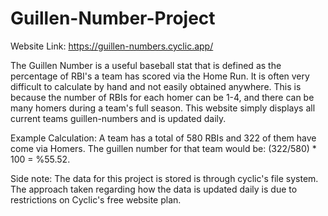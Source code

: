 # Guillen-Number-Project
Website Link: https://guillen-numbers.cyclic.app/

The Guillen Number is a useful baseball stat that is defined as the percentage of RBI's a team has scored via the Home Run. It is often very difficult to calculate by hand and not easily obtained anywhere. This is because the number of RBIs for each homer can be 1-4, and there can be many homers during a team's full season. This website simply displays all current teams guillen-numbers and is updated daily.

Example Calculation: A team has a total of 580 RBIs and 322 of them have come via Homers. The guillen number for that team would be: (322/580) * 100  = %55.52.

Side note: The data for this project is stored is through cyclic's file system. The approach taken regarding how the data is updated daily is due to restrictions on Cyclic's free website plan. 
